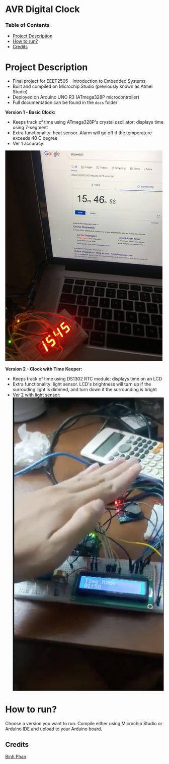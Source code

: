 # AVR Digital Clock

### Table of Contents
* [Project Description](#description)
* [How to run?](#run) 
* [Credits](#credits)

<a name="description"></a>
# Project Description
- Final project for EEET2505 - Introduction to Embedded Systems
- Built and compiled on Microchip Studio (previously known as Atmel Studio)
- Deployed on Arduino UNO R3 (ATmega328P microcontroller)
- Full documentation can be found in the `docs` folder

**Version 1 - Basic Clock:** 
- Keeps track of time using ATmega328P's crystal oscillator; displays time using 7-segment
- Extra functionality: heat sensor. Alarm will go off if the temperature exceeds 40 C degree
- Ver 1 accuracy:
<img src="./img/ver1.JPG" width="500">

**Version 2 - Clock with Time Keeper:** 
- Keeps track of time using DS1302 RTC module; displays time on an LCD
- Extra functionality: light sensor. LCD's brightness will turn up if the surrouding light is dimmed, and turn down if the surrounding is bright
- Ver 2 with light sensor:
![](./img/ver2.png)


<a name="run"></a>
# How to run?
Choose a version you want to run. Compile either using Microchip Studio or Arduino IDE and upload to your Arduino board.

<a name="credits"></a>
## Credits
[Binh Phan](https://github.com/bmo8699)


